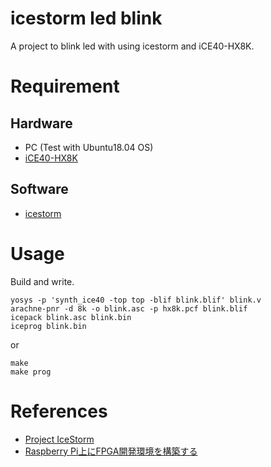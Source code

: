 # icestorm led blink

A project to blink led with using icestorm and iCE40-HX8K.

# Requirement

## Hardware

- PC (Test with Ubuntu18.04 OS)
- [iCE40-HX8K](http://www.latticesemi.com/en/Products/DevelopmentBoardsAndKits/iCE40HX8KBreakoutBoard.aspx)

## Software

- [icestorm](http://www.clifford.at/icestorm/#install)

# Usage

Build and write.
```
yosys -p 'synth_ice40 -top top -blif blink.blif' blink.v
arachne-pnr -d 8k -o blink.asc -p hx8k.pcf blink.blif
icepack blink.asc blink.bin
iceprog blink.bin
```

or
```
make
make prog
```

# References
- [Project IceStorm](http://www.clifford.at/icestorm/)
- [Raspberry Pi上にFPGA開発環境を構築する](http://cellspe.matrix.jp/zerofpga/sjr_ice.html)
